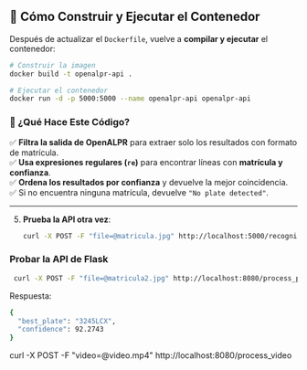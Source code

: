 ## **📌 Cómo Construir y Ejecutar el Contenedor**
Después de actualizar el `Dockerfile`, vuelve a **compilar y ejecutar** el contenedor:

```bash
# Construir la imagen
docker build -t openalpr-api .

# Ejecutar el contenedor
docker run -d -p 5000:5000 --name openalpr-api openalpr-api
```

### **📌 ¿Qué Hace Este Código?**
✅ **Filtra la salida de OpenALPR** para extraer solo los resultados con formato de matrícula.  
✅ **Usa expresiones regulares (`re`)** para encontrar líneas con **matrícula y confianza**.  
✅ **Ordena los resultados por confianza** y devuelve la mejor coincidencia.  
✅ Si no encuentra ninguna matrícula, devuelve `"No plate detected"`.

---
5. **Prueba la API otra vez**:
   ```bash
   curl -X POST -F "file=@matricula.jpg" http://localhost:5000/recognize
   ```

### Probar la API de Flask

```bash
 curl -X POST -F "file=@matricula2.jpg" http://localhost:8080/process_plate
 ```
Respuesta:

```bash
{
  "best_plate": "3245LCX",
  "confidence": 92.2743
}
```

curl -X POST -F "video=@video.mp4" http://localhost:8080/process_video